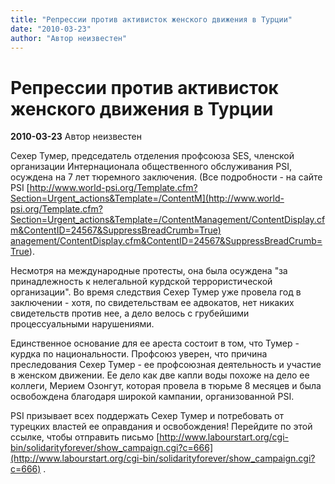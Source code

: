 ```yaml
---
title: "Репрессии против активисток женского движения в Турции"
date: "2010-03-23"
author: "Автор неизвестен"
---
```


# Репрессии против активисток женского движения в Турции

**2010-03-23** Автор неизвестен

Сехер Тумер, председатель отделения профсоюза SES, членской организации Интернационала общественного обслуживания PSI, осуждена на 7 лет тюремного заключения. (Все подробности - на сайте PSI [http://www.world-psi.org/Template.cfm?Section=Urgent_actions&Template=/ContentM](http://www.world-psi.org/Template.cfm?Section=Urgent_actions&Template=/ContentManagement/ContentDisplay.cfm&ContentID=24567&SuppressBreadCrumb=True) [anagement/ContentDisplay.cfm&ContentID=24567&SuppressBreadCrumb=True](http://www.world-psi.org/Template.cfm?Section=Urgent_actions&Template=/ContentManagement/ContentDisplay.cfm&ContentID=24567&SuppressBreadCrumb=True)).

Несмотря на международные протесты, она была осуждена "за принадлежность к нелегальной курдской террористической организации". Во время следствия Сехер Тумер уже провела год в заключении - хотя, по свидетельствам ее адвокатов, нет никаких свидетельств против нее, а дело велось с грубейшими процессуальными нарушениями.

Единственное основание для ее ареста состоит в том, что Тумер - курдка по национальности. Профсоюз уверен, что причина преследования Сехер Тумер - ее профсоюзная деятельность и участие в женском движении. Ее дело как две капли воды похоже на дело ее коллеги, Мерием Озонгут, которая провела в тюрьме 8 месяцев и была освобождена благодаря широкой кампании, организованной PSI.

PSI призывает всех поддержать Сехер Тумер и потребовать от турецких властей ее оправдания и освобождения! Перейдите по этой ссылке, чтобы отправить письмо [http://www.labourstart.org/cgi-bin/solidarityforever/show_campaign.cgi?c=666](http://www.labourstart.org/cgi-bin/solidarityforever/show_campaign.cgi?c=666) .